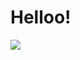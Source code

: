 # Helloo!
<img src="https://media0.giphy.com/media/MBlSpxW9dqsiV8Vg4y/giphy.gif?cid=ecf05e47xfy27ndnf298srpc5dj7koanrs33kw205mqmwx99&rid=giphy.gif&ct=g">


